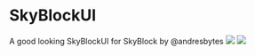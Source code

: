 # SkyBlockUI
A good looking SkyBlockUI for SkyBlock by @andresbytes
[![](https://poggit.pmmp.io/shield.state/new_SkyBlockUI)](https://poggit.pmmp.io/p/new_SkyBlockUI)
<a href="https://poggit.pmmp.io/p/new_SkyBlockUI"><img src="https://poggit.pmmp.io/shield.state/new_SkyBlockUI"></a>

